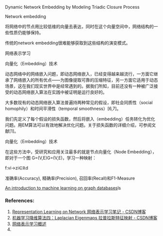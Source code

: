 Dynamic Network Embedding by Modeling Triadic Closure Process


Network embedding

将网络中的节点用比较低维的向量去表达，同时在这个向量空间中，网络结构的一些性质仍能够保持。

传统的network embedding很难能够获取到这些结构的演变模式。


网络表示学习

向量化（Embedding）技术

动态网络中的网络嵌入问题，即动态网络嵌入，已经变得越来越流行，一方面它继承了网络嵌入的所有优点——为图像提取可靠的压缩特征，另一方面它适用于动态场景，这在我们现实世界中是经常遇到的。据我们所知，目前还没有一种被广泛接受的动态网络嵌入算法在实践中被证明是运行良好的。

大多数现有的动态网络嵌入算法普遍持两种常见的假设，即社会同质性（social homophily）和时间平滑性（temporal smoothness）[6,7]。



我们先定义了每个假设的损失函数，然后将嵌入（embedding）任务转化为优化问题。用EM算法可以有效地解决优化问题。关于损失函数的详细介绍，可参阅文献[1]。



向量化（Embedding）技术


在这些方法中，受研究和应用关注最多的就是节点向量化（Node Embedding），即对于一个图 G=(V,E)G=(V,E)，学习一种映射：

f:vi→zi∈ℝd

准确率(Accuracy), 精确率(Precision), 召回率(Recall)和F1-Measure


[An introduction to machine learning on graph databases](https://medium.com/octavian-ai/an-introduction-to-machine-learning-on-graph-databases-24ee502fd12e)ls

### References:
1. [Representation Learning on Network 网络表示学习笔记 - CSDN博客](https://blog.csdn.net/u012052268/article/details/78985331)
2. [机器学习降维算法四：Laplacian Eigenmaps 拉普拉斯特征映射 - CSDN博客](https://blog.csdn.net/xbinworld/article/details/8855796)
3. [网络表示学习概述](https://zhuanlan.zhihu.com/p/32504175)
4. 